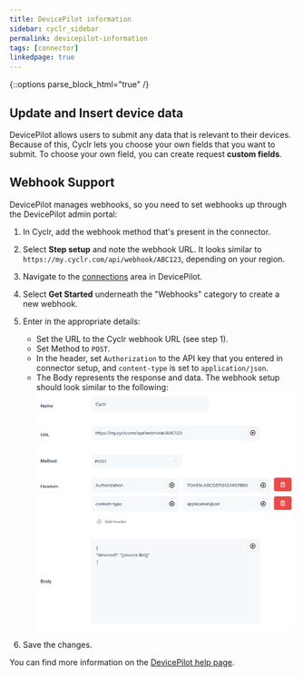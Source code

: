 ```yaml
---
title: DevicePilot information
sidebar: cyclr_sidebar
permalink: devicepilot-information
tags: [connector]
linkedpage: true
---
```

{::options parse_block_html="true" /}
<section class="card">

## Update and Insert device data

DevicePilot allows users to submit any data that is relevant to their devices. Because of this, Cyclr lets you choose your own fields that you want to submit. To choose your own field, you can create request **custom fields**.

</section>
<section class="card">

## Webhook Support

DevicePilot manages webhooks, so you need to set webhooks up through the DevicePilot admin portal:

1. In Cyclr, add the webhook method that's present in the connector. 
2. Select **Step setup** and note the webhook URL. It looks similar to `https://my.cyclr.com/api/webhook/ABC123`, depending on your region.
3. Navigate to the [connections](https://app.devicepilot.com/#/connect/manage) area in DevicePilot.
4. Select **Get Started** underneath the "Webhooks" category to create a new webhook.
5. Enter in the appropriate details:
    * Set the URL to the Cyclr webhook URL (see step 1).
    * Set Method to `POST`.
    * In the header, set `Authorization` to the API key that you entered in connector setup, and `content-type` is set to `application/json`.
    * The Body represents the response and data.
The webhook setup should look similar to the following:<br>
![Example webhook setup](./images/devicepilot-webhook.png)

6. Save the changes.

You can find more information on the [DevicePilot help page](https://help.devicepilot.com/webhook).

</section>
